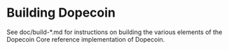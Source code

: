 Building Dopecoin
================

See doc/build-*.md for instructions on building the various
elements of the Dopecoin Core reference implementation of Dopecoin.
